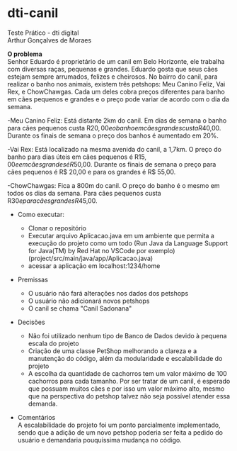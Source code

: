 # dti-canil
Teste Prático - dti digital  
Arthur Gonçalves de Moraes
  
**O problema**  
Senhor Eduardo é proprietário de um canil em Belo Horizonte, ele trabalha com
diversas raças, pequenas e grandes. Eduardo gosta que seus cães estejam sempre
arrumados, felizes e cheirosos.
No bairro do canil, para realizar o banho nos animais, existem três petshops: Meu
Canino Feliz, Vai Rex, e ChowChawgas. Cada um deles cobra preços diferentes para
banho em cães pequenos e grandes e o preço pode variar de acordo com o dia da
semana.  

-Meu Canino Feliz: Está distante 2km do canil. Em dias de semana o banho para
cães pequenos custa R$20,00 e o banho em cães grandes custa R$40,00.
Durante os finais de semana o preço dos banhos é aumentado em 20%.  

-Vai Rex: Está localizado na mesma avenida do canil, a 1,7km. O preço do banho
para dias úteis em cães pequenos é R$15,00 e em cães grandes é R$50,00.
Durante os finais de semana o preço para cães pequenos é R$ 20,00 e para os
grandes é R$ 55,00.   
     
-ChowChawgas: Fica a 800m do canil. O preço do banho é o mesmo em todos os
dias da semana. Para cães pequenos custa R$30 e para cães grandes R$45,00.    
      
- Como executar:  
  - Clonar o repositório  
  - Executar arquivo Aplicacao.java em um ambiente que permita a execução do projeto como um todo (Run Java da Language Support for Java(TM) by Red Hat no VSCode por exemplo) (project/src/main/java/app/Aplicacao.java)  
  - acessar a aplicação em localhost:1234/home  

- Premissas
  - O usuário não fará alterações nos dados dos petshops
  - O usuário não adicionará novos petshops  
  - O canil se chama "Canil Sadonana"

- Decisões
  - Não foi utilizado nenhum tipo de Banco de Dados devido à pequena escala do projeto
  - Criação de uma classe PetShop melhorando a clareza e a manutenção do código, além da modularidade e escalabilidade do projeto
  - A escolha da quantidade de cachorros tem um valor máximo de 100 cachorros para cada tamanho. Por ser tratar de um canil, é esperado que possuam muitos cães e por isso um valor máximo alto, mesmo que na perspectiva do petshop talvez não seja possível atender essa demanda.

- Comentários  
A escalabilidade do projeto foi um ponto parcialmente implementado, sendo que a adição de um novo petshop poderia ser feita a pedido do usuário e demandaria pouquíssima mudança no código. 

  
  


